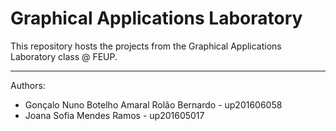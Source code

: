 # Graphical Applications Laboratory

This repository hosts the projects from the Graphical Applications Laboratory class @ FEUP.

_____

Authors:
* Gonçalo Nuno Botelho Amaral Rolão Bernardo - up201606058
* Joana Sofia Mendes Ramos - up201605017
